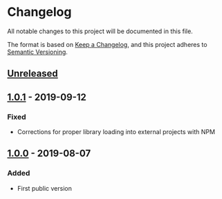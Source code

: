 # Changelog
All notable changes to this project will be documented in this file.

The format is based on [Keep a Changelog](https://keepachangelog.com/en/1.0.0/),
and this project adheres to [Semantic Versioning](https://semver.org/spec/v2.0.0.html).

## [Unreleased]

## [1.0.1] - 2019-09-12
### Fixed
- Corrections for proper library loading into external projects with NPM

## [1.0.0] - 2019-08-07
### Added
- First public version

[Unreleased]: https://github.com/Xanders/gherkin-steps-js/compare/v1.0.1...HEAD
[1.0.1]: https://github.com/Xanders/gherkin-steps-js/compare/v1.0.0...v1.0.1
[1.0.0]: https://github.com/Xanders/gherkin-steps-js/releases/tag/v1.0.0